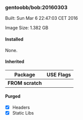 ### gentoobb/bob:20160303
Built: Sun Mar  6 22:47:03 CET 2016

Image Size: 1.382 GB
#### Installed
None.
#### Inherited
Package | USE Flags
--------|----------
**FROM scratch** |
#### Purged
- [x] Headers
- [x] Static Libs
